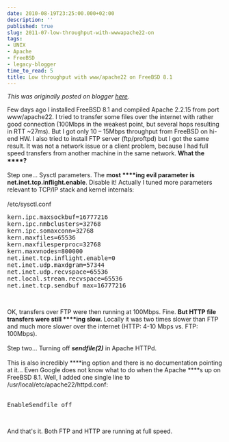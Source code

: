 ```yaml
---
date: 2010-08-19T23:25:00.000+02:00
description: ''
published: true
slug: 2011-07-low-throughput-with-wwwapache22-on
tags:
- UNIX
- Apache
- FreeBSD
- legacy-blogger
time_to_read: 5
title: Low throughput with www/apache22 on FreeBSD 8.1
---
```


*This was originally posted on blogger [here](https://snarkybrill.blogspot.com/2011/07/low-throughput-with-wwwapache22-on.html)*.

Few days ago I installed FreeBSD 8.1 and compiled Apache 2.2.15 from port ﻿﻿﻿www/apache22. I tried to transfer some files over the internet with rather good connection (100Mbps in the weakest point, but several hops resulting in RTT ~27ms). But I got only 10 – 15Mbps throughput from FreeBSD on hi-end HW. I also tried to install FTP server (ftp/proftpd) but I got the same result. It was not a network issue or a client problem, because I had full speed transfers from another machine in the same network. <b>What the ****?</b><br />
<br />
Step one… Sysctl parameters. The <b>most ****ing evil parameter is ﻿﻿net.inet.tcp.inflight.enable</b>. Disable it! Actually I tuned more parameters relevant to TCP/IP stack and kernel internals:<br />
<br />
/etc/sysctl.conf<br />
<pre>kern.ipc.maxsockbuf=16777216
kern.ipc.nmbclusters=32768
kern.ipc.somaxconn=32768
kern.maxfiles=65536
kern.maxfilesperproc=32768
kern.maxvnodes=800000
net.inet.tcp.inflight.enable=0
net.inet.udp.maxdgram=57344
net.inet.udp.recvspace=65536
net.local.stream.recvspace=65536
net.inet.tcp.sendbuf_max=16777216</pre><br />
OK, transfers over FTP were then running at 100Mbps. Fine. <strong>But HTTP file transfers were still ****ing slow.</strong> Locally it was two times slower than FTP and much more slower over the internet (HTTP: 4-10 Mbps vs. FTP: 100Mbps).<br />
<br />
Step two... Turning off <em><strong>sendfile(2)</strong></em> in Apache HTTPd.<br />
<br />
This is also incredibly ****ing option and there is no documentation pointing at it... Even Google does not know what to do when the Apache ****s up on FreeBSD 8.1. Well, I added one single line to /usr/local/etc/apache22/httpd.conf:<br />
<br />
<pre>EnableSendfile off</pre><br />
And that's it. Both FTP and HTTP are running at full speed.